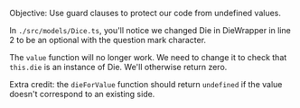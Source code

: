Objective: Use guard clauses to protect our code from undefined values.

In `./src/models/Dice.ts`, you'll notice we changed Die in DieWrapper in line 2 to be an optional with the question mark character.

The `value` function will no longer work. We need to change it to check that `this.die` is an instance of Die. We'll otherwise return zero.

Extra credit: the `dieForValue` function should return `undefined` if the value doesn't correspond to an existing side.
